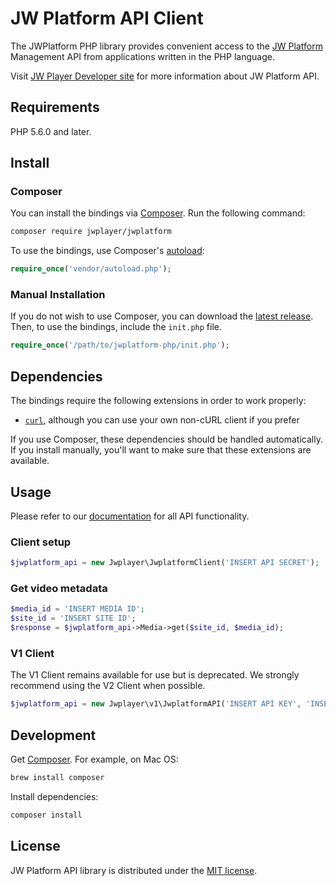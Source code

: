 # JW Platform API Client

The JWPlatform PHP library provides convenient access to the
[JW Platform](https://www.jwplayer.com/products/jwplatform/)
Management API from applications written in the PHP language.

Visit [JW Player Developer site](https://developer.jwplayer.com/jwplayer/reference#introduction-to-api-v2)
for more information about JW Platform API.

## Requirements

PHP 5.6.0 and later.

## Install

### Composer

You can install the bindings via [Composer](http://getcomposer.org/). Run the following command:

```bash
composer require jwplayer/jwplatform
```

To use the bindings, use Composer's [autoload](https://getcomposer.org/doc/01-basic-usage.md#autoloading):

```php
require_once('vendor/autoload.php');
```

### Manual Installation

If you do not wish to use Composer, you can download the
[latest release](https://github.com/jwplayer/jwplatform-php/releases).
Then, to use the bindings, include the `init.php` file.

```php
require_once('/path/to/jwplatform-php/init.php');
```

## Dependencies

The bindings require the following extensions in order to work properly:

- [`curl`](https://secure.php.net/manual/en/book.curl.php), although you can use your own non-cURL client if you prefer

If you use Composer, these dependencies should be handled automatically. If you install manually, you'll want to make sure that these extensions are available.

## Usage

Please refer to our [documentation](https://developer.jwplayer.com/) for all API functionality.

### Client setup

```php
$jwplatform_api = new Jwplayer\JwplatformClient('INSERT API SECRET');
```

### Get video metadata

```php
$media_id = 'INSERT MEDIA ID';
$site_id = 'INSERT SITE ID';
$response = $jwplatform_api->Media->get($site_id, $media_id);
```

### V1 Client

The V1 Client remains available for use but is deprecated. We strongly recommend using the V2 Client when possible.

```php
$jwplatform_api = new Jwplayer\v1\JwplatformAPI('INSERT API KEY', 'INSERT API SECRET');
```

## Development

Get [Composer][composer]. For example, on Mac OS:

```bash
brew install composer
```

Install dependencies:

```bash
composer install
```

## License

JW Platform API library is distributed under the
[MIT license](https://github.com/jwplayer/jwplatform-php/blob/master/LICENSE).

[composer]: https://getcomposer.org/
[curl]: http://curl.haxx.se/docs/caextract.html
